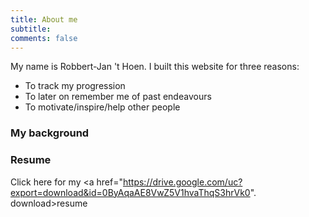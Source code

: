 ```yaml
---
title: About me
subtitle:
comments: false
---
```


My name is Robbert-Jan 't Hoen. I built this website for three reasons:

- To track my progression
- To later on remember me of past endeavours
- To motivate/inspire/help other people

### My background

### Resume

Click here for my <a href="https://drive.google.com/uc?export=download&id=0ByAqaAE8VwZ5V1hvaThqS3hrVk0". download>resume</a>